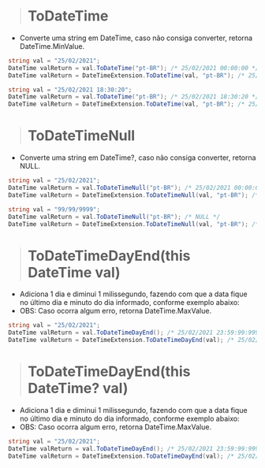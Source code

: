 > # ToDateTime

* Converte uma string em DateTime, caso não consiga converter, retorna DateTime.MinValue. 

```csharp
string val = "25/02/2021";
DateTime valReturn = val.ToDateTime("pt-BR"); /* 25/02/2021 00:00:00 */
DateTime valReturn = DateTimeExtension.ToDateTime(val, "pt-BR"); /* 25/02/2021 00:00:00 */

string val = "25/02/2021 18:30:20";
DateTime valReturn = val.ToDateTime("pt-BR"); /* 25/02/2021 18:30:20 */
DateTime valReturn = DateTimeExtension.ToDateTime(val, "pt-BR"); /* 25/02/2021 18:30:20 */
```

> # ToDateTimeNull

* Converte uma string em DateTime?, caso não consiga converter, retorna NULL. 

```csharp
string val = "25/02/2021";
DateTime valReturn = val.ToDateTimeNull("pt-BR"); /* 25/02/2021 00:00:00 */
DateTime valReturn = DateTimeExtension.ToDateTimeNull(val, "pt-BR"); /* 25/02/2021 00:00:00 */

string val = "99/99/9999";
DateTime valReturn = val.ToDateTimeNull("pt-BR"); /* NULL */
DateTime valReturn = DateTimeExtension.ToDateTimeNull(val, "pt-BR"); /* NULL */
```

> # ToDateTimeDayEnd(this DateTime val)

* Adiciona 1 dia e diminui 1 milissegundo, fazendo com que a data fique no último dia e minuto do dia informado, conforme exemplo abaixo:
* OBS: Caso ocorra algum erro, retorna DateTime.MaxValue.

```csharp
string val = "25/02/2021";
DateTime valReturn = val.ToDateTimeDayEnd(); /* 25/02/2021 23:59:99:9999 */
DateTime valReturn = DateTimeExtension.ToDateTimeDayEnd(val); /* 25/02/2021 23:59:99:9999 */
```

> # ToDateTimeDayEnd(this DateTime? val) 

* Adiciona 1 dia e diminui 1 milissegundo, fazendo com que a data fique no último dia e minuto do dia informado, conforme exemplo abaixo:
* OBS: Caso ocorra algum erro, retorna DateTime.MaxValue.

```csharp
string val = "25/02/2021";
DateTime valReturn = val.ToDateTimeDayEnd(); /* 25/02/2021 23:59:99:9999 */
DateTime valReturn = DateTimeExtension.ToDateTimeDayEnd(val); /* 25/02/2021 23:59:99:9999 */
```